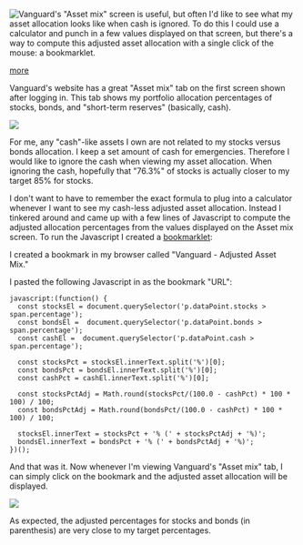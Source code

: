 
[//]: # (Copyright 2019 Phil Thompson. All Rights Reserved.  As noted in the License section of this repository's readme.md file, this file and its corresponding public HTML file, and all other articles and article files, are distributed under traditional copyright.  The repository source code and other non-article files are distributed under the MIT license.)

[//]: # (gen-title: Vanguard Adjusted Asset Mix Bookmarklet)

[//]: # (gen-title-url: Vanguard-Adjusted-Asset-Mix-Bookmarklet)

[//]: # (gen-keywords: how to, vanguard, adjusted, custom, asset, mix, allocation, javascript, bookmarklet)

[//]: # (gen-description: Create a bookmarklet to display a customized asset mix on Vanguard.)

[//]: # (gen-meta-end)

<a href="${THIS_ARTICLE}"><img style="float: left" class="width-resp-50-100" src="${SITE_ROOT_REL}/img/20190103.jpg"/></a> Vanguard's "Asset mix" screen is useful, but often I'd like to see what my asset allocation looks like when cash is ignored.  To do this I could use a calculator and punch in a few values displayed on that screen, but there's a way to compute this adjusted asset allocation with a single click of the mouse: a bookmarklet.

[more](more://)

Vanguard's website has a great "Asset mix" tab on the first screen shown after logging in.  This tab shows my portfolio allocation percentages of stocks, bonds, and "short-term reserves" (basically, cash).

<img class="width-100 center-block" src="${SITE_ROOT_REL}/img/20190103-mix.jpg"/>

For me, any "cash"-like assets I own are not related to my stocks versus bonds allocation.  I keep a set amount of cash for emergencies.  Therefore I would like to ignore the cash when viewing my asset allocation.  When ignoring the cash, hopefully that "76.3%" of stocks is actually closer to my target 85% for stocks.

I don't want to have to remember the exact formula to plug into a calculator whenever I want to see my cash-less adjusted asset allocation.  Instead I tinkered around and came up with a few lines of Javascript to compute the adjusted allocation percentages from the values displayed on the Asset mix screen.  To run the Javascript I created a <a target="_blank" href="https://en.wikipedia.org/wiki/Bookmarklet">bookmarklet</a>:

I created a bookmark in my browser called "Vanguard - Adjusted Asset Mix." 

I pasted the following Javascript in as the bookmark "URL":

	javascript:(function() {
	  const stocksEl = document.querySelector('p.dataPoint.stocks > span.percentage');
	  const bondsEl =  document.querySelector('p.dataPoint.bonds > span.percentage');
	  const cashEl =  document.querySelector('p.dataPoint.cash > span.percentage');
	
	  const stocksPct = stocksEl.innerText.split('%')[0];
	  const bondsPct = bondsEl.innerText.split('%')[0];
	  const cashPct = cashEl.innerText.split('%')[0];
	
	  const stocksPctAdj = Math.round(stocksPct/(100.0 - cashPct) * 100 * 100) / 100;
	  const bondsPctAdj = Math.round(bondsPct/(100.0 - cashPct) * 100 * 100) / 100;
	
	  stocksEl.innerText = stocksPct + '% (' + stocksPctAdj + '%)';
	  bondsEl.innerText = bondsPct + '% (' + bondsPctAdj + '%)';
	})();

And that was it.  Now whenever I'm viewing Vanguard's "Asset mix" tab, I can simply click on the bookmark and the adjusted asset allocation will be displayed.

<img class="width-100 center-block" src="${SITE_ROOT_REL}/img/20190103-adj.jpg"/>

As expected, the adjusted percentages for stocks and bonds (in parenthesis) are very close to my target percentages.
